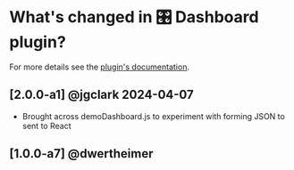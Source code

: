 # What's changed in 🎛 Dashboard plugin?
For more details see the [plugin's documentation](https://github.com/NotePlan/plugins/tree/main/jgclark.Dashboard/).



## [2.0.0-a1] @jgclark 2024-04-07
- Brought across demoDashboard.js to experiment with forming JSON to sent to React

## [1.0.0-a7] @dwertheimer